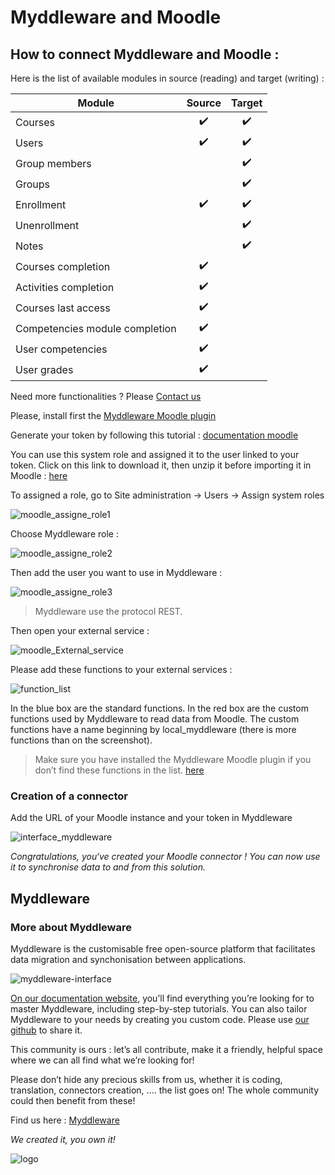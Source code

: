 # Myddleware and Moodle

## How to connect Myddleware and Moodle : 

Here is the list of available modules in source (reading) and target (writing) :

| Module | Source | Target |
| --- | :---: | :---: |
| Courses | :heavy_check_mark: | :heavy_check_mark: |
| Users | :heavy_check_mark: | :heavy_check_mark: |
| Group members |  | :heavy_check_mark: |
| Groups |  | :heavy_check_mark: |
| Enrollment | :heavy_check_mark: | :heavy_check_mark: |
| Unenrollment |  | :heavy_check_mark: |
| Notes |  | :heavy_check_mark: |
| Courses completion | :heavy_check_mark: |  |
| Activities completion | :heavy_check_mark: |  |
| Courses last access | :heavy_check_mark: |  |
| Competencies module completion | :heavy_check_mark: |  |
| User competencies | :heavy_check_mark: |  |
| User grades | :heavy_check_mark: |  |

Need more functionalities ? Please [Contact us](http://www.myddleware.com/contact-us)

Please, install first the [Myddleware Moodle plugin](https://moodle.org/plugins/local_myddleware)

Generate your token by following this tutorial : [documentation moodle](https://docs.moodle.org/400/en/Using_web_services)

You can use this system role and assigned it to the user linked to your token. Click on this link to download it, then unzip it before importing it in Moodle :  <a href="http://community.myddleware.com/wp-content/uploads/2016/11/myddleware_moodle_role_1.3-1.zip" download>here</a>

To assigned a role, go to Site administration -> Users -> Assign system roles

![moodle_assigne_role1](http://community.myddleware.com/wp-content/uploads/2016/11/moodle_assigne_role1-1024x408.png)

Choose Myddleware role :

![moodle_assigne_role2](http://community.myddleware.com/wp-content/uploads/2016/11/moodle_assigne_role2.png)

Then add the user you want to use in Myddleware :

![moodle_assigne_role3](http://community.myddleware.com/wp-content/uploads/2016/11/moodle_assigne_role3-1024x449.png)

> Myddleware use the protocol REST.

Then open your external service :

![moodle_External_service](http://community.myddleware.com/wp-content/uploads/2016/11/moodle_External_service-768x407.png)

Please add these functions to your external services :

![function_list](http://community.myddleware.com/wp-content/uploads/2016/11/function_list.png)

In the blue box are the standard functions. In the red box are the custom functions used by Myddleware to read data from Moodle. The custom functions have a name beginning by local_myddleware (there is more functions than on the screenshot). 

> Make sure you have installed the Myddleware Moodle plugin if you don’t find these functions in the list. [here](https://moodle.org/plugins/local_myddleware)

### Creation of a connector 

Add the URL of your Moodle instance and your token in Myddleware 

![interface_myddleware](https://user-images.githubusercontent.com/95077335/196911939-3d02252a-2a64-4b03-b4de-f96343e09abd.png)

*Congratulations, you‘ve created your Moodle connector ! You can now use it to synchronise data to and from this solution.*

## Myddleware

### More about Myddleware

Myddleware is the customisable free open-source platform that facilitates data migration and synchonisation between applications.

![myddleware-interface](https://user-images.githubusercontent.com/95077335/196908998-5fafb2e0-5c5e-4771-a398-e9471ea775cb.png)

[On our documentation website](https://myddleware.github.io/myddleware/), you’ll find everything you’re looking for to master Myddleware, including step-by-step tutorials. You can also tailor Myddleware to your needs by creating you custom code. Please use <a href="https://github.com/Myddleware" target="_blank">our github</a> to share it.

This community is ours : let’s all contribute, make it a friendly, helpful space where we can all find what we’re looking for!

Please don’t hide any precious skills from us, whether it is coding, translation, connectors creation, .... the list goes on! The whole community could then benefit from these!

Find us here : [Myddleware](http://www.myddleware.com)

*We created it, you own it!*

![logo](https://user-images.githubusercontent.com/95077335/196912472-29ad70f3-e87e-4218-82b5-16480695b30b.png)
